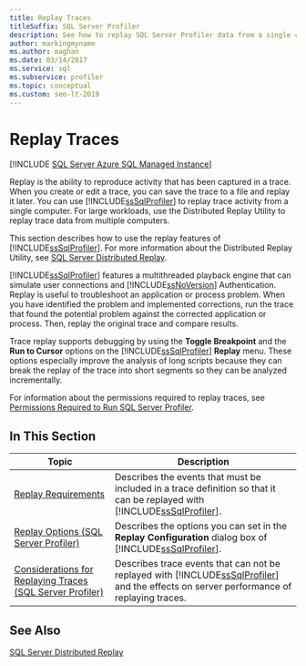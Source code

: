 ```yaml
---
title: Replay Traces
titleSuffix: SQL Server Profiler
description: See how to replay SQL Server Profiler data from a single computer and how to use breakpoints and simulated user connections in replay to troubleshoot problems.
author: markingmyname
ms.author: maghan
ms.date: 03/14/2017
ms.service: sql
ms.subservice: profiler
ms.topic: conceptual
ms.custom: seo-lt-2019
---
```


# Replay Traces

 [!INCLUDE [SQL Server Azure SQL Managed Instance](../../includes/applies-to-version/sql-asdbmi.md)]

Replay is the ability to reproduce activity that has been captured in a trace. When you create or edit a trace, you can save the trace to a file and replay it later. You can use [!INCLUDE[ssSqlProfiler](../../includes/sssqlprofiler-md.md)] to replay trace activity from a single computer. For large workloads, use the Distributed Replay Utility to replay trace data from multiple computers.  
  
 This section describes how to use the replay features of [!INCLUDE[ssSqlProfiler](../../includes/sssqlprofiler-md.md)]. For more information about the Distributed Replay Utility, see [SQL Server Distributed Replay](../../tools/distributed-replay/sql-server-distributed-replay.md).  
  
 [!INCLUDE[ssSqlProfiler](../../includes/sssqlprofiler-md.md)] features a multithreaded playback engine that can simulate user connections and [!INCLUDE[ssNoVersion](../../includes/ssnoversion-md.md)] Authentication. Replay is useful to troubleshoot an application or process problem. When you have identified the problem and implemented corrections, run the trace that found the potential problem against the corrected application or process. Then, replay the original trace and compare results.  
  
 Trace replay supports debugging by using the **Toggle Breakpoint** and the **Run to Cursor** options on the [!INCLUDE[ssSqlProfiler](../../includes/sssqlprofiler-md.md)] **Replay** menu. These options especially improve the analysis of long scripts because they can break the replay of the trace into short segments so they can be analyzed incrementally.  
  
 For information about the permissions required to replay traces, see [Permissions Required to Run SQL Server Profiler](../../tools/sql-server-profiler/permissions-required-to-run-sql-server-profiler.md).  
  
## In This Section  
  
|Topic|Description|  
|-----------|-----------------|  
|[Replay Requirements](../../tools/sql-server-profiler/replay-requirements.md)|Describes the events that must be included in a trace definition so that it can be replayed with [!INCLUDE[ssSqlProfiler](../../includes/sssqlprofiler-md.md)].|  
|[Replay Options &#40;SQL Server Profiler&#41;](../../tools/sql-server-profiler/replay-options-sql-server-profiler.md)|Describes the options you can set in the **Replay Configuration** dialog box of [!INCLUDE[ssSqlProfiler](../../includes/sssqlprofiler-md.md)].|  
|[Considerations for Replaying Traces &#40;SQL Server Profiler&#41;](../../tools/sql-server-profiler/considerations-for-replaying-traces-sql-server-profiler.md)|Describes trace events that can not be replayed with [!INCLUDE[ssSqlProfiler](../../includes/sssqlprofiler-md.md)] and the effects on server performance of replaying traces.|  
  
## See Also  
 [SQL Server Distributed Replay](../../tools/distributed-replay/sql-server-distributed-replay.md)  
  
  
